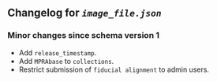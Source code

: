 ## Changelog for *`image_file.json`*

### Minor changes since schema version 1

* Add `release_timestamp`.
* Add `MPRAbase` to `collections`.
* Restrict submission of `fiducial alignment` to admin users.
